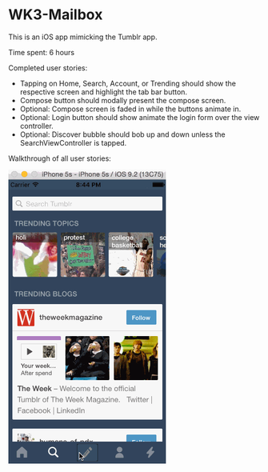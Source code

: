 # WK3-Mailbox

This is an iOS app mimicking the Tumblr app.

Time spent: 6 hours

Completed user stories:

- Tapping on Home, Search, Account, or Trending should show the respective screen and highlight the tab bar button.
- Compose button should modally present the compose screen.
- Optional: Compose screen is faded in while the buttons animate in.
- Optional: Login button should show animate the login form over the view controller.
- Optional: Discover bubble should bob up and down unless the SearchViewController is tapped.

Walkthrough of all user stories:

![Demo](Demo.gif)
